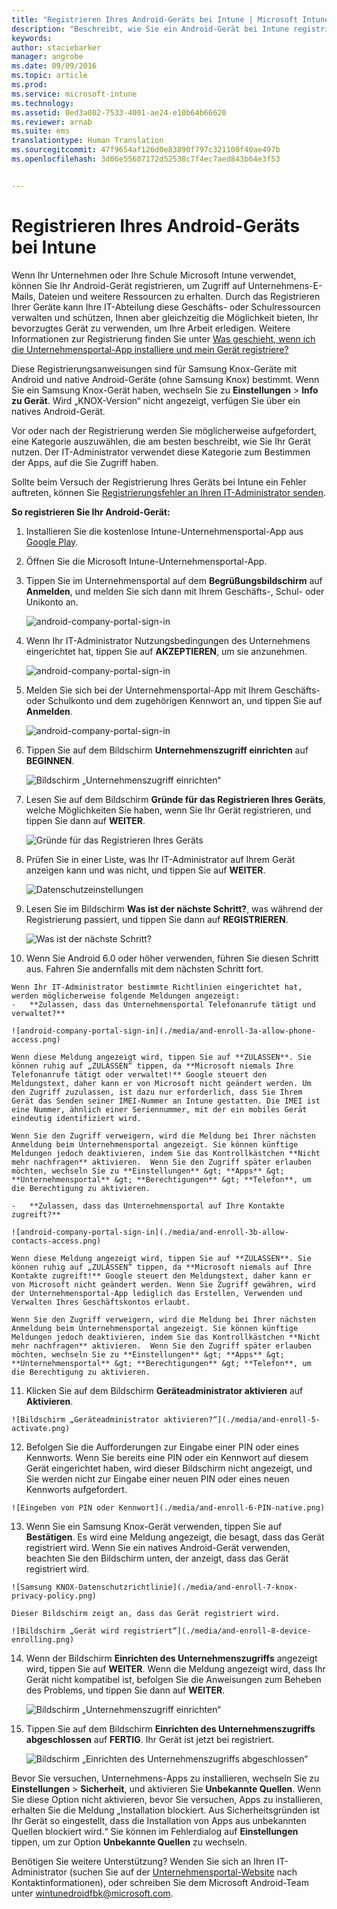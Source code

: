 ```yaml
---
title: "Registrieren Ihres Android-Geräts bei Intune | Microsoft Intune"
description: "Beschreibt, wie Sie ein Android-Gerät bei Intune registrieren."
keywords: 
author: staciebarker
manager: angrobe
ms.date: 09/09/2016
ms.topic: article
ms.prod: 
ms.service: microsoft-intune
ms.technology: 
ms.assetid: 0ed3a002-7533-4001-ae24-e10b64b66620
ms.reviewer: arnab
ms.suite: ems
translationtype: Human Translation
ms.sourcegitcommit: 47f9654af126d0e83890f797c321100f40ae497b
ms.openlocfilehash: 3d06e55607172d52538c7f4ec7aed843b64e3f53


---
```



# Registrieren Ihres Android-Geräts bei Intune

Wenn Ihr Unternehmen oder Ihre Schule Microsoft Intune verwendet, können Sie Ihr Android-Gerät registrieren, um Zugriff auf Unternehmens-E-Mails, Dateien und weitere Ressourcen zu erhalten. Durch das Registrieren Ihrer Geräte kann Ihre IT-Abteilung diese Geschäfts- oder Schulressourcen verwalten und schützen, Ihnen aber gleichzeitig die Möglichkeit bieten, Ihr bevorzugtes Gerät zu verwenden, um Ihre Arbeit erledigen. Weitere Informationen zur Registrierung finden Sie unter [Was geschieht, wenn ich die Unternehmensportal-App installiere und mein Gerät registriere?](what-happens-if-you-install-the-Company-Portal-app-and-enroll-your-device-in-intune-android.md)

Diese Registrierungsanweisungen sind für Samsung Knox-Geräte mit Android und native Android-Geräte (ohne Samsung Knox) bestimmt. Wenn Sie ein Samsung Knox-Gerät haben, wechseln Sie zu **Einstellungen** &gt; **Info zu Gerät**. Wird „KNOX-Version“ nicht angezeigt, verfügen Sie über ein natives Android-Gerät.

Vor oder nach der Registrierung werden Sie möglicherweise aufgefordert, eine Kategorie auszuwählen, die am besten beschreibt, wie Sie Ihr Gerät nutzen. Der IT-Administrator verwendet diese Kategorie zum Bestimmen der Apps, auf die Sie Zugriff haben.

Sollte beim Versuch der Registrierung Ihres Geräts bei Intune ein Fehler auftreten, können Sie [Registrierungsfehler an Ihren IT-Administrator senden](send-enrollment-errors-to-your-it-administrator-android.md).

**So registrieren Sie Ihr Android-Gerät:**

1.  Installieren Sie die kostenlose Intune-Unternehmensportal-App aus [Google Play](http://play.google.com/store/apps/details?id=com.microsoft.windowsintune.companyportal).

2.  Öffnen Sie die Microsoft Intune-Unternehmensportal-App.

3.  Tippen Sie im Unternehmensportal auf dem **Begrüßungsbildschirm** auf **Anmelden**, und melden Sie sich dann mit Ihrem Geschäfts-, Schul- oder Unikonto an.

    ![android-company-portal-sign-in](./media/and-enroll-0-welcome-screen.png)   

4.  Wenn Ihr IT-Administrator Nutzungsbedingungen des Unternehmens eingerichtet hat, tippen Sie auf **AKZEPTIEREN**, um sie anzunehmen.

    ![android-company-portal-sign-in](./media/and-enroll-3-accept-terms.png)

5.  Melden Sie sich bei der Unternehmensportal-App mit Ihrem Geschäfts- oder Schulkonto und dem zugehörigen Kennwort an, und tippen Sie auf **Anmelden**.

    ![android-company-portal-sign-in](./media/and-enroll-2-cp-sign-in.png)

6.  Tippen Sie auf dem Bildschirm **Unternehmenszugriff einrichten** auf **BEGINNEN**.

    ![Bildschirm „Unternehmenszugriff einrichten“](./media/and-enroll-4a-comp-access-setup.png)

7.  Lesen Sie auf dem Bildschirm **Gründe für das Registrieren Ihres Geräts**, welche Möglichkeiten Sie haben, wenn Sie Ihr Gerät registrieren, und tippen Sie dann auf **WEITER**.

    ![Gründe für das Registrieren Ihres Geräts](./media/and-enroll-4b-why-enroll.png)

8.  Prüfen Sie in einer Liste, was Ihr IT-Administrator auf Ihrem Gerät anzeigen kann und was nicht, und tippen Sie auf **WEITER**.

    ![Datenschutzeinstellungen](./media/and-enroll-4c-we-care-privacy.png)

9.  Lesen Sie im Bildschirm **Was ist der nächste Schritt?**, was während der Registrierung passiert, und tippen Sie dann auf **REGISTRIEREN**.

    ![Was ist der nächste Schritt?](./media/and-enroll-4d-what-comes-next.png)

10.  Wenn Sie Android 6.0 oder höher verwenden, führen Sie diesen Schritt aus. Fahren Sie andernfalls mit dem nächsten Schritt fort.

    Wenn Ihr IT-Administrator bestimmte Richtlinien eingerichtet hat, werden möglicherweise folgende Meldungen angezeigt:
    -   **Zulassen, dass das Unternehmensportal Telefonanrufe tätigt und verwaltet?**

    ![android-company-portal-sign-in](./media/and-enroll-3a-allow-phone-access.png)

    Wenn diese Meldung angezeigt wird, tippen Sie auf **ZULASSEN**. Sie können ruhig auf „ZULASSEN“ tippen, da **Microsoft niemals Ihre Telefonanrufe tätigt oder verwaltet!** Google steuert den Meldungstext, daher kann er von Microsoft nicht geändert werden. Um den Zugriff zuzulassen, ist dazu nur erforderlich, dass Sie Ihrem Gerät das Senden seiner IMEI-Nummer an Intune gestatten. Die IMEI ist eine Nummer, ähnlich einer Seriennummer, mit der ein mobiles Gerät eindeutig identifiziert wird.

    Wenn Sie den Zugriff verweigern, wird die Meldung bei Ihrer nächsten Anmeldung beim Unternehmensportal angezeigt. Sie können künftige Meldungen jedoch deaktivieren, indem Sie das Kontrollkästchen **Nicht mehr nachfragen** aktivieren.  Wenn Sie den Zugriff später erlauben möchten, wechseln Sie zu **Einstellungen** &gt; **Apps** &gt; **Unternehmensportal** &gt; **Berechtigungen** &gt; **Telefon**, um die Berechtigung zu aktivieren.

    -   **Zulassen, dass das Unternehmensportal auf Ihre Kontakte zugreift?**

    ![android-company-portal-sign-in](./media/and-enroll-3b-allow-contacts-access.png)

    Wenn diese Meldung angezeigt wird, tippen Sie auf **ZULASSEN**. Sie können ruhig auf „ZULASSEN“ tippen, da **Microsoft niemals auf Ihre Kontakte zugreift!** Google steuert den Meldungstext, daher kann er von Microsoft nicht geändert werden. Wenn Sie Zugriff gewähren, wird der Unternehmensportal-App lediglich das Erstellen, Verwenden und Verwalten Ihres Geschäftskontos erlaubt.

    Wenn Sie den Zugriff verweigern, wird die Meldung bei Ihrer nächsten Anmeldung beim Unternehmensportal angezeigt. Sie können künftige Meldungen jedoch deaktivieren, indem Sie das Kontrollkästchen **Nicht mehr nachfragen** aktivieren.  Wenn Sie den Zugriff später erlauben möchten, wechseln Sie zu **Einstellungen** &gt; **Apps** &gt; **Unternehmensportal** &gt; **Berechtigungen** &gt; **Telefon**, um die Berechtigung zu aktivieren.

11.  Klicken Sie auf dem Bildschirm **Geräteadministrator aktivieren** auf **Aktivieren**.

    ![Bildschirm „Geräteadministrator aktivieren?“](./media/and-enroll-5-activate.png)

12.  Befolgen Sie die Aufforderungen zur Eingabe einer PIN oder eines Kennworts. Wenn Sie bereits eine PIN oder ein Kennwort auf diesem Gerät eingerichtet haben, wird dieser Bildschirm nicht angezeigt, und Sie werden nicht zur Eingabe einer neuen PIN oder eines neuen Kennworts aufgefordert.

    ![Eingeben von PIN oder Kennwort](./media/and-enroll-6-PIN-native.png)

13.  Wenn Sie ein Samsung Knox-Gerät verwenden, tippen Sie auf **Bestätigen**. Es wird eine Meldung angezeigt, die besagt, dass das Gerät registriert wird. Wenn Sie ein natives Android-Gerät verwenden, beachten Sie den Bildschirm unten, der anzeigt, dass das Gerät registriert wird.

    ![Samsung KNOX-Datenschutzrichtlinie](./media/and-enroll-7-knox-privacy-policy.png)

    Dieser Bildschirm zeigt an, dass das Gerät registriert wird.

    ![Bildschirm „Gerät wird registriert“](./media/and-enroll-8-device-enrolling.png)

14. Wenn der Bildschirm **Einrichten des Unternehmenszugriffs** angezeigt wird, tippen Sie auf **WEITER**. Wenn die Meldung angezeigt wird, dass Ihr Gerät nicht kompatibel ist, befolgen Sie die Anweisungen zum Beheben des Problems, und tippen Sie dann auf **WEITER**.

    ![Bildschirm „Unternehmenszugriff einrichten“](./media/and-enroll-9-comp-access-setup.png)  

11. Tippen Sie auf dem Bildschirm **Einrichten des Unternehmenszugriffs abgeschlossen** auf **FERTIG**. Ihr Gerät ist jetzt bei registriert.

    ![Bildschirm „Einrichten des Unternehmenszugriffs abgeschlossen“](./media/and-enroll-10-comp-access-setup-complete.png)

Bevor Sie versuchen, Unternehmens-Apps zu installieren, wechseln Sie zu **Einstellungen** &gt; **Sicherheit**, und aktivieren Sie **Unbekannte Quellen**. Wenn Sie diese Option nicht aktivieren, bevor Sie versuchen, Apps zu installieren, erhalten Sie die Meldung „Installation blockiert. Aus Sicherheitsgründen ist Ihr Gerät so eingestellt, dass die Installation von Apps aus unbekannten Quellen blockiert wird.“ Sie können im Fehlerdialog auf **Einstellungen** tippen, um zur Option **Unbekannte Quellen** zu wechseln.

Benötigen Sie weitere Unterstützung? Wenden Sie sich an Ihren IT-Administrator (suchen Sie auf der [Unternehmensportal-Website](http://portal.manage.microsoft.com) nach Kontaktinformationen), oder schreiben Sie dem Microsoft Android-Team unter wintunedroidfbk@microsoft.com.






<!--HONumber=Sep16_HO2-->


